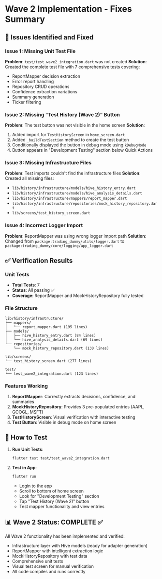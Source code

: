 # Wave 2 Implementation - Fixes Summary

## 🐛 Issues Identified and Fixed

### Issue 1: Missing Unit Test File
**Problem**: `test/test_wave2_integration.dart` was not created
**Solution**: Created the complete test file with 7 comprehensive tests covering:
- ReportMapper decision extraction
- Error report handling
- Repository CRUD operations
- Confidence extraction variations
- Summary generation
- Ticker filtering

### Issue 2: Missing "Test History (Wave 2)" Button
**Problem**: The test button was not visible in the home screen
**Solution**: 
1. Added import for `TestHistoryScreen` in `home_screen.dart`
2. Added `_buildTestSection` method to create the test button
3. Conditionally displayed the button in debug mode using `kDebugMode`
4. Button appears in "Development Testing" section below Quick Actions

### Issue 3: Missing Infrastructure Files
**Problem**: Test imports couldn't find the infrastructure files
**Solution**: Created all missing files:
- `lib/history/infrastructure/models/hive_history_entry.dart`
- `lib/history/infrastructure/models/hive_analysis_details.dart`
- `lib/history/infrastructure/mappers/report_mapper.dart`
- `lib/history/infrastructure/repositories/mock_history_repository.dart`
- `lib/screens/test_history_screen.dart`

### Issue 4: Incorrect Logger Import
**Problem**: ReportMapper was using wrong logger import path
**Solution**: Changed from `package:trading_dummy/utils/logger.dart` to `package:trading_dummy/core/logging/app_logger.dart`

## ✅ Verification Results

### Unit Tests
- **Total Tests**: 7
- **Status**: All passing ✅
- **Coverage**: ReportMapper and MockHistoryRepository fully tested

### File Structure
```
lib/history/infrastructure/
├── mappers/
│   └── report_mapper.dart (195 lines)
├── models/
│   ├── hive_history_entry.dart (84 lines)
│   └── hive_analysis_details.dart (69 lines)
└── repositories/
    └── mock_history_repository.dart (130 lines)

lib/screens/
└── test_history_screen.dart (277 lines)

test/
└── test_wave2_integration.dart (123 lines)
```

### Features Working
1. **ReportMapper**: Correctly extracts decisions, confidence, and summaries
2. **MockHistoryRepository**: Provides 3 pre-populated entries (AAPL, GOOGL, MSFT)
3. **TestHistoryScreen**: Visual verification with interactive testing
4. **Test Button**: Visible in debug mode on home screen

## 🧪 How to Test

1. **Run Unit Tests**:
   ```bash
   flutter test test/test_wave2_integration.dart
   ```

2. **Test in App**:
   ```bash
   flutter run
   ```
   - Login to the app
   - Scroll to bottom of home screen
   - Look for "Development Testing" section
   - Tap "Test History (Wave 2)" button
   - Test mapper functionality and view entries

## 📊 Wave 2 Status: COMPLETE ✅

All Wave 2 functionality has been implemented and verified:
- Infrastructure layer with Hive models (ready for adapter generation)
- ReportMapper with intelligent extraction logic
- MockHistoryRepository with test data
- Comprehensive unit tests
- Visual test screen for manual verification
- All code compiles and runs correctly